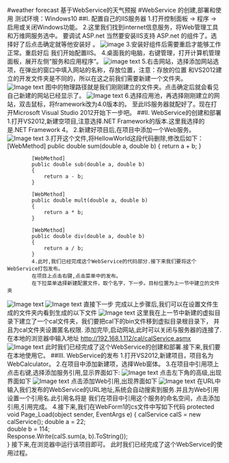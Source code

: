 #weather forecast
基于WebService的天气预报
#WebService 的创建,部署和使用
测试环境：Windows10 
##I. 配置自己的IIS服务器
	1.打开控制面板 -> 程序 -> 启用或关闭Windows功能。
	2.这里我们找到internet信息服务，将Web管理工具和万维网服务选中。
   		 要调试 ASP.net 当然要安装IIS支持 ASP.net 的组件了。选择好了后点击确定就等他安装好 。
 ![image](https://raw.githubusercontent.com/hujewelz/webServiceDemo/master/screenshot/01.PNG)
 		3.安装好组件后需要重启才能够工作正常。重启好后 我们开始配置IIS。
  		4.桌面我的电脑，右键管理，打开计算机管理面板，展开左侧“服务和应用程序”。
 ![image text](https://raw.githubusercontent.com/hujewelz/webServiceDemo/master/screenshot/02.PNG)
  		5.右击网站，选择添加网站选项，在弹出的窗口中填入网站的名称，存放位置，注意：存放的位置
   		 和VS2012建立的开发文件夹是不同的，所以在这之前我们需要新建一个文件夹。
![Image text](https://github.com/hujewelz/webServiceDemo/raw/master/screenshot/03.PNG)
		图中的物理路径就是我们刚刚建立的文件夹。点击确定后就会看见自己新建的网站已经显示了。
![Image text](https://github.com/hujewelz/webServiceDemo/raw/master/screenshot/04.PNG)
		6.选择应用池，再选择刚刚建立的网站，双击鼠标，将framework改为4.0版本的。
		   至此IIS服务器就配好了。现在打开Microsoft Visual Studio 2012开始下一步吧。
##II. WebService的创建和部署
  		1.打开VS2012,新建空项目,注意选择.NET Framework的版本.这里我选择的是.NET Framework 4。
  		2.新建好项目后,在项目中添加一个Web服务。
 ![Image text](https://github.com/hujewelz/webServiceDemo/raw/master/screenshot/05.PNG)
  		3.打开这个文件,将HellowWorld这段代码删除,修改后如下：
	    	[WebMethod]
        	public double sum(double a, double b)
	        {
	            return a + b;
	        }
	
	        [WebMethod]
	        public double sub(double a, double b)
	        {
	            return a - b;
	        }
	
	        [WebMethod]
	        public double mult(double a, double b)
	        {
	            return a * b;
	        }
	
	        [WebMethod]
	        public double div(double a, double b)
	        {
	            return a / b;
	        }
	        4.此时,我们已经完成这个WebService的代码部分.接下来我们要将这个WebService打包发布。
	        在项目上点击右键,点击菜单中的发布。
	        在下拉菜单选择新建配置文件，取个名字，下一步。目标位置为上一节中建立的文件夹
![Image text](https://github.com/hujewelz/webServiceDemo/raw/master/screenshot/06.PNG)
![Image text](https://github.com/hujewelz/webServiceDemo/raw/master/screenshot/07.PNG)
 		直接下一步
 		完成以上步骤后,我们可以在设置文件生成的文件夹内看到生成的以下文件
![Image text](https://github.com/hujewelz/webServiceDemo/raw/master/screenshot/08.PNG)
 		这里我在上一节中新建的虚拟目录下建立了一个cal文件夹，我们要把cal下的bin文件移到虚拟目录根目录下，
 		并且为cal文件夹设置匿名权限.
 		添加完毕,启动网站,此时可以关闭与服务器的连接了.
	  	在本地的浏览器中输入地址
	  	http://192.168.1.112/cal/calService.asmx
	![Image text](https://github.com/hujewelz/webServiceDemo/raw/master/screenshot/09.PNG)
	  	此时我们已经完成了这个WebService的创建和部署.接下来,我们要在本地使用它。
##III. WebService的发布
  		1.打开VS2012,新建项目，项目名为WebCalculator。
  		2.在项目中添加新建项，选择Web窗体。
  		3.在项目中引用项上点击右键,选择添加服务引用,显示界面如下:
![Image text](https://github.com/hujewelz/webServiceDemo/raw/master/screenshot/10.PNG)
		点击左下角的高级,出现界面如下
![Image text](https://github.com/hujewelz/webServiceDemo/raw/master/screenshot/11.PNG)
		点击添加Web引用,出现界面如下
![Image text](https://github.com/hujewelz/webServiceDemo/raw/master/screenshot/12.PNG)
		在URL中输入我们发布的WebService的URL地址,系统会自动搜索到服务.并且为Web引用设置一个引用名.此引用名将是
		我们在项目中引用这个服务的命名空间，点击添加引用,引用完成。
		4.接下来,我们在WebForm1的cs文件中写如下代码
		protected void Page_Load(object sender, EventArgs e)
	        {
			calService calS = new calService();
			double a = 22;  
            		double b = 114;  
            		Response.Write(calS.sum(a, b).ToString());  
	        }
		接下来,在浏览器中运行该项目即可。
		此时我们已经完成了这个WebService的使用过程。
	
	  
	
	
